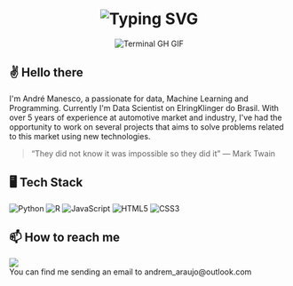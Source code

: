 
<div align="center">
    <h1><img src="https://readme-typing-svg.herokuapp.com?font=Jetbrains+mono&size=40&duration=3000&color=33FF33&center=true&vCenter=true&width=435&lines=Hey..+I'm+André;Welcome+to..;..my+Github+:D;" alt="Typing SVG"/></h1>
    <p><img src="termina-gh.gif" alt="Terminal GH GIF" /></p>
</div>

## ✌ Hello there 
I'm André Manesco, a passionate for data, Machine Learning and Programming. Currently I'm Data Scientist on ElringKlinger do Brasil.
With over 5 years of experience at automotive market and industry, I've had the opportunity to work on several projects that aims to solve problems related to this market using new technologies.
<blockquote>
  “They did not know it was impossible so they did it” — Mark Twain
</blockquote>

## 🖥 Tech Stack
<div>
  <img src="https://img.shields.io/badge/Python-3776AB?style=for-the-badge&logo=python&logoColor=white" alt="Python"/>
  <img src="https://img.shields.io/badge/R-276DC3?style=for-the-badge&logo=r&logoColor=white" alt="R"/>
  <img src="https://img.shields.io/badge/JavaScript-F7DF1E?style=for-the-badge&logo=javascript&logoColor=black" alt="JavaScript"/>
  <img src="https://img.shields.io/badge/HTML5-E34F26?style=for-the-badge&logo=html5&logoColor=white" alt="HTML5"/>
  <img src="https://img.shields.io/badge/CSS3-1572B6?style=for-the-badge&logo=css3&logoColor=white" alt="CSS3"/>
</div>

## 📫 How to reach me
<div>
  <a href="https://www.linkedin.com/in/andremanescoaraujo">
    <img src="https://img.shields.io/badge/LinkedIn-0077B5?style=for-the-badge&logo=linkedin&logoColor=white" />
  </a>
  
</div>
You can find me sending an email to andrem_araujo@outlook.com

<!--
**andremanesco/andremanesco** is a ✨ _special_ ✨ repository because its `README.md` (this file) appears on your GitHub profile.

Here are some ideas to get you started:

- 🔭 I’m currently working on ...
- 🌱 I’m currently learning ...
- 👯 I’m looking to collaborate on ...
- 🤔 I’m looking for help with ...
- 💬 Ask me about ...
- 📫 How to reach me: ...
- 😄 Pronouns: ...
- ⚡ Fun fact: ...
-->

